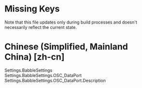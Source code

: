 # Missing Keys
Note that this file updates only during build processes and doesn't necessarily reflect the current state.

# Chinese (Simplified, Mainland China) [zh-cn]
Settings.BabbleSettings  
Settings.BabbleSettings.OSC_DataPort  
Settings.BabbleSettings.OSC_DataPort.Description  

